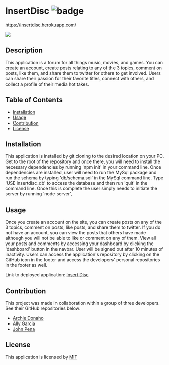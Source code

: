 # InsertDisc ![badge](https://img.shields.io/badge/license-MIT-blue)

https://insertdisc.herokuapp.com/

![](./public/assets/images/Screenshot.png)

## Description
This application is a forum for all things music, movies, and games. You can create an account, create posts relating to any of the 3 topics, comment on posts, like them, and share them to twitter for others to get involved. Users can share their passion for their favorite titles, connect with others, and collect a profile of their media hot takes.

## Table of Contents
- [Installation](#installation)
- [Usage](#usage)
- [Contribution](#contribution)
- [License](#license)

## Installation
This application is installed by git cloning to the desired location on your PC. Get to the root of the repository and once there, you will need to install the necessary dependencies by running 'npm init' in your command line. Once dependencies are installed, user will need to run the MySql package and run the schema by typing 'db/schema.sql' in the MySql command line. Type 'USE insertdisc_db' to access the database and then run 'quit' in the command line. Once this is complete the user simply needs to initiate the server by running 'node server',

## Usage
Once you create an account on the site, you can create posts on any of the 3 topics, comment on posts, like posts, and share them to twitter. If you do not have an account, you can view the posts that others have made although you will not be able to like or comment on any of them. View all your posts and comments by accessing your dashboard by clicking the 'dashboard' button in the navbar. User will be  signed out after 10 minutes of inactivity. Users can access the application's repository by clicking on the GitHub icon in the footer and access the developers' personal repositories in the footer as well.

Link to deployed application: [Insert Disc](https://insertdisc.herokuapp.com/)

## Contribution
This project was made in collaboration within a group of three developers. See their GitHub repositories below:

- [Archie Donaho](https://github.com/ArchieDonaho)
- [Ally Garcia](https://github.com/allygarcia152)
- [John Pena](https://github.com/John-Pena)

## License
This application is licensed by [MIT](https://opensource.org/license/MIT)